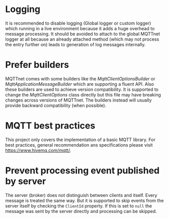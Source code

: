 # Logging
It is recommended to disable logging (Global logger or custom logger) which running in a live environment because it adds a huge overhead to message processing. It should be avoided to attach to the global MQTTnet logger at all because an already attached method (which may not process the entry further on) leads to generation of log messages internally.

# Prefer builders
MQTTnet comes with some builders like the _MqttClientOptionsBuilder_ or _MqttApplicationMessageBuilder_ which are supporting a fluent API. Also these builders are used to achieve version compatibility. It is supported to change the _MqttClientOptions_ class directly but this file may have breaking changes across versions of MQTTnet. The builders instead will usually provide backward compatibility (when possible).

# MQTT best practices
This project only covers the implementation of a basic MQTT library. For best practices, general recommendation ans specifications please visit https://www.hivemq.com/mqtt/.

# Prevent processing event published by server
The server (broker) does not distinguish between clients and itself. Every message is treated the same way. But it is supported to skip events from the server itself by checking the `ClientId` property. If this is set to `null` the message was sent by the server directly and processing can be skipped.
